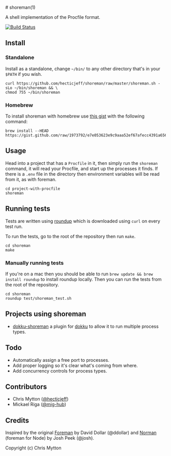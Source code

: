 # shoreman(1)

A shell implementation of the Procfile format.

[![Build Status](https://travis-ci.org/hecticjeff/shoreman.png?branch=master)](https://travis-ci.org/hecticjeff/shoreman)

## Install

### Standalone

Install as a standalone, change `~/bin/` to any other directory that's
in your `$PATH` if you wish.

```
curl https://github.com/hecticjeff/shoreman/raw/master/shoreman.sh -sLo ~/bin/shoreman && \
chmod 755 ~/bin/shoreman
```

### Homebrew

To install shoreman with homebrew use
[this gist](https://gist.github.com/1973792) with the following command:

```
brew install --HEAD https://gist.github.com/raw/1973792/e7e053623e9c9aaa52ef67afecc4391a65605629/shoreman.rb
```

## Usage

Head into a project that has a `Procfile` in it, then simply run the
`shoreman` command, it will read your Procfile, and start up the
processes it finds. If there is a `.env` file in the directory then
environment variables will be read from it, as with foreman.

```
cd project-with-procfile
shoreman
```

## Running tests

Tests are written using [roundup](http://bmizerany.github.com/roundup/)
which is downloaded using `curl` on every test run.

To run the tests, go to the root of the repository then run `make`.

```
cd shoreman
make
```

### Manually running tests

If you're on a mac then you should be able to run `brew update && brew install roundup`
to install roundup locally. Then you can run the tests from the root of
the repository.

```
cd shoreman
roundup test/shoreman_test.sh
```

## Projects using shoreman

- [dokku-shoreman](https://github.com/statianzo/dokku-shoreman) a plugin
  for [dokku](https://github.com/progrium/dokku) to allow it to run
  multiple process types.

## Todo

* Automatically assign a free port to processes.
* Add proper logging so it's clear what's coming from where.
* Add concurrency controls for process types.

## Contributors

* Chris Mytton ([@hecticjeff](https://github.com/hecticjeff))
* Mickael Riga ([@mig-hub](https://github.com/mig-hub))

## Credits

Inspired by the original [Foreman](https://github.com/ddollar/foreman)
by David Dollar (@ddollar) and [Norman](https://github.com/josh/norman) (foreman for
Node) by Josh Peek (@josh).

Copyright (c) Chris Mytton
